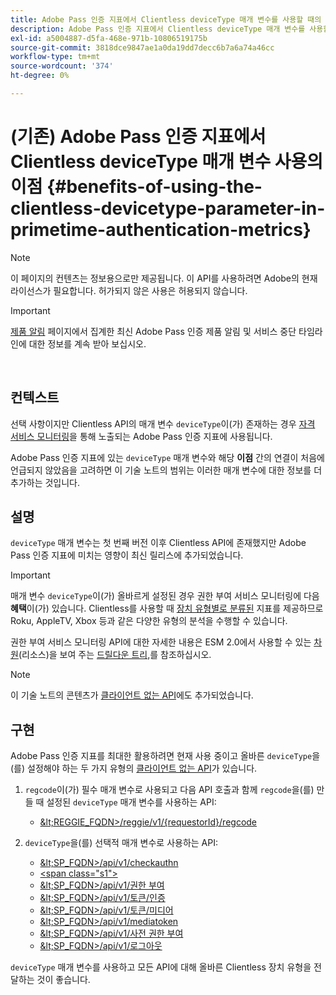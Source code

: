 ```yaml
---
title: Adobe Pass 인증 지표에서 Clientless deviceType 매개 변수를 사용할 때의 이점
description: Adobe Pass 인증 지표에서 Clientless deviceType 매개 변수를 사용할 때의 이점
exl-id: a5004887-d5fa-468e-971b-10806519175b
source-git-commit: 3818dce9847ae1a0da19dd7decc6b7a6a74a46cc
workflow-type: tm+mt
source-wordcount: '374'
ht-degree: 0%

---
```


# (기존) Adobe Pass 인증 지표에서 Clientless deviceType 매개 변수 사용의 이점 {#benefits-of-using-the-clientless-devicetype-parameter-in-primetime-authentication-metrics}

>[!NOTE]
>
>이 페이지의 컨텐츠는 정보용으로만 제공됩니다. 이 API를 사용하려면 Adobe의 현재 라이선스가 필요합니다. 허가되지 않은 사용은 허용되지 않습니다.

>[!IMPORTANT]
>
> [제품 알림](/help/authentication/product-announcements.md) 페이지에서 집계한 최신 Adobe Pass 인증 제품 알림 및 서비스 중단 타임라인에 대한 정보를 계속 받아 보십시오.

</br>

## 컨텍스트

선택 사항이지만 Clientless API의 매개 변수 `deviceType`이(가) 존재하는 경우 [자격 서비스 모니터링](/help/authentication/integration-guide-programmers/features-premium/esm/entitlement-service-monitoring-overview.md)을 통해 노출되는 Adobe Pass 인증 지표에 사용됩니다.

Adobe Pass 인증 지표에 있는 `deviceType` 매개 변수와 해당 **이점** 간의 연결이 처음에 언급되지 않았음을 고려하면 이 기술 노트의 범위는 이러한 매개 변수에 대한 정보를 더 추가하는 것입니다.

## 설명

`deviceType` 매개 변수는 첫 번째 버전 이후 Clientless API에 존재했지만 Adobe Pass 인증 지표에 미치는 영향이 최신 릴리스에 추가되었습니다.



>[!IMPORTANT]
>
>매개 변수 `deviceType`이(가) 올바르게 설정된 경우 권한 부여 서비스 모니터링에 다음 **혜택**&#x200B;이(가) 있습니다. Clientless를 사용할 때 [장치 유형별로 분류된](/help/authentication/integration-guide-programmers/features-premium/esm/entitlement-service-monitoring-overview.md#clientless_device_type) 지표를 제공하므로 Roku, AppleTV, Xbox 등과 같은 다양한 유형의 분석을 수행할 수 있습니다.


권한 부여 서비스 모니터링 API에 대한 자세한 내용은 ESM 2.0에서 사용할 수 있는 [차원](/help/authentication/integration-guide-programmers/features-premium/esm/entitlement-service-monitoring-overview.md#esm_dimensions)(리소스)을 보여 주는 [드릴다운 트리,](/help/authentication/integration-guide-programmers/features-premium/esm/entitlement-service-monitoring-api.md#drill-down_tree)를 참조하십시오.

>[!NOTE]
>
>이 기술 노트의 콘텐츠가 [클라이언트 없는 API](#clientless_device_type)에도 추가되었습니다.




## 구현

Adobe Pass 인증 지표를 최대한 활용하려면 현재 사용 중이고 올바른 `deviceType`을(를) 설정해야 하는 두 가지 유형의 [클라이언트 없는 API](#web_srvs_summary)가 있습니다.

1. `regcode`이(가) 필수 매개 변수로 사용되고 다음 API 호출과 함께 `regcode`을(를) 만들 때 설정된 `deviceType` 매개 변수를 사용하는 API:
   - [\&lt;REGGIE\_FQDN\>/reggie/v1/{requestorId}/regcode](#reg_serv)

1. `deviceType`을(를) 선택적 매개 변수로 사용하는 API:
   - [\&lt;SP\_FQDN\>/api/v1/checkauthn](#check_authn_token)
   - [&lt;span class=&quot;s1&quot;>](#retrieve_authn_token)
   - [\&lt;SP\_FQDN\>/api/v1/권한 부여](#init_authz)
   - [\&lt;SP\_FQDN\>/api/v1/토큰/인증](#retrieve_authz_token)
   - [\&lt;SP\_FQDN\>/api/v1/토큰/미디어](#short_media)
   - [\&lt;SP\_FQDN\>/api/v1/mediatoken](#short_media)
   - [\&lt;SP\_FQDN\>/api/v1/사전 권한 부여](#PreAuthZ_Resources)
   - [\&lt;SP\_FQDN\>/api/v1/로그아웃](#init_logout)

`deviceType` 매개 변수를 사용하고 모든 API에 대해 올바른 Clientless 장치 유형을 전달하는 것이 좋습니다.
